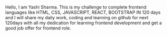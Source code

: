 Hello, I am Yashi Sharma. This is my challenge to complete frontend languages like HTML, CSS, JAVASCRIPT, REACT, BOOTSTRAP IN 120 days and I will share my daily work, coding and learning on github for next 120days with all my dedication for learning frontend development and get a good job offer for frontend role.
